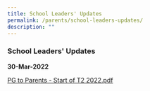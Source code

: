 ```yaml
---
title: School Leaders' Updates
permalink: /parents/school-leaders-updates/
description: ""
---
```

### School Leaders' Updates

**30-Mar-2022**  

[PG to Parents - Start of T2 2022.pdf](/files/par3.pdf)